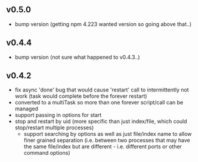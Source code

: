 ## v0.5.0
- bump version (getting npm 4.223 wanted version so going above that..)

## v0.4.4
- bump version (not sure what happened to v0.4.3..)

## v0.4.2
- fix async 'done' bug that would cause 'restart' call to intermittently not work (task would complete before the forever restart)
- converted to a multiTask so more than one forever script/call can be managed
- support passing in options for start
- stop and restart by uid (more specific than just index/file, which could stop/restart multiple processes)
	- support searching by options as well as just file/index name to allow finer grained separation (i.e. between two processes that may have the same file/index but are different - i.e. different ports or other command options)